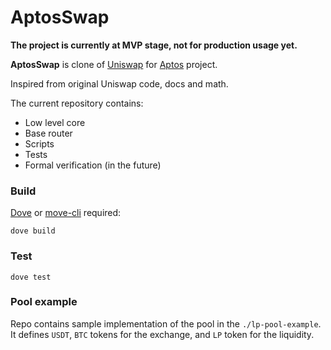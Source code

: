 # AptosSwap 

**The project is currently at MVP stage, not for production usage yet.**

**AptosSwap** is clone of [Uniswap](https://uniswap.org/) for [Aptos](https://www.aptos.com/) project. 

Inspired from original Uniswap code, docs and math.

The current repository contains: 

* Low level core
* Base router
* Scripts
* Tests
* Formal verification (in the future)

### Build

[Dove](https://github.com/pontem-network/dove) or [move-cli](https://github.com/aptos-labs/aptos-core) required:

    dove build

### Test

    dove test

### Pool example

Repo contains sample implementation of the pool in the `./lp-pool-example`. It defines `USDT`, `BTC` tokens for the exchange, 
and `LP` token for the liquidity. 


